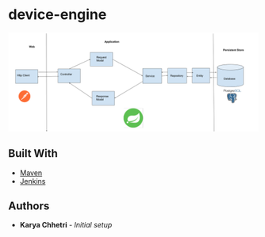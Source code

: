# device-engine

![Alt text](design.png?raw=true "Title")

## Built With
* [Maven](https://maven.apache.org/)
* [Jenkins](http://jenkins.kuebikoit.com:8080/)

## Authors
* **Karya Chhetri** - *Initial setup*
